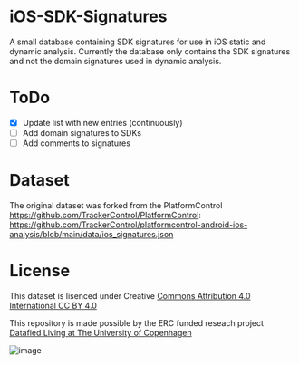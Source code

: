 # iOS-SDK-Signatures
A small database containing SDK signatures for use in iOS static and dynamic analysis.
Currently the database only contains the SDK signatures and not the domain signatures used in dynamic analysis.

# ToDo
- [x] Update list with new entries (continuously)
- [ ] Add domain signatures to SDKs
- [ ] Add comments to signatures

# Dataset
The original dataset was forked from the PlatformControl https://github.com/TrackerControl/PlatformControl:
https://github.com/TrackerControl/platformcontrol-android-ios-analysis/blob/main/data/ios_signatures.json


# License
This dataset is lisenced under Creative [Commons Attribution 4.0 International CC BY 4.0](https://creativecommons.org/licenses/by/4.0/)


This repository is made possible by the ERC funded reseach project [Datafied Living at The University of Copenhagen](https://datafiedliving.ku.dk/)

![image](https://github.com/user-attachments/assets/fe732ac6-0468-4421-a7a6-62e7b24c1633)
